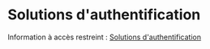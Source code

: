 # Solutions d'authentification

Information à accès restreint :
[Solutions d'authentification](https://github.com/DNUM-SocialGouv/documentation-privee/blob/main/iam-authentification.md)
